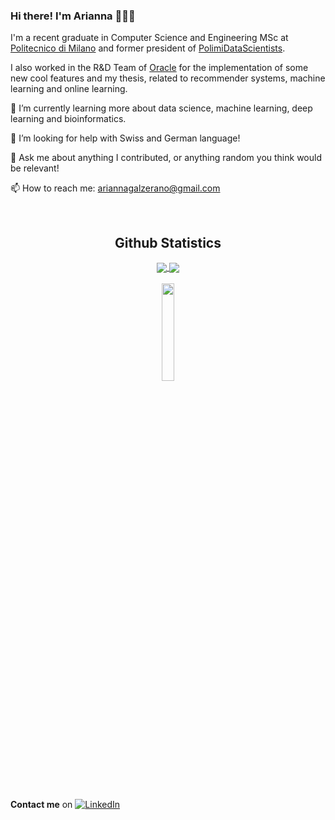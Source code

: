 ### Hi there! I'm Arianna 👩🏼‍💻 

I'm a recent graduate in Computer Science and Engineering MSc at [Politecnico di Milano](https://www.polimi.it) and former president of [PolimiDataScientists](https://polimidatascientists.it). 

I also worked in the R&D Team of [Oracle](https://www.oracle.com) for the implementation of some new cool features and my thesis, related to recommender systems, machine learning and online learning. 

🌱 I’m currently learning more about data science, machine learning, deep learning and bioinformatics. 

🤔 I’m looking for help with Swiss and German language!

💬 Ask me about anything I contributed, or anything random you think would be relevant!

📫 How to reach me: ariannagalzerano@gmail.com


&nbsp;

<h2 align="center"> Github Statistics </h2>
  
 <div align="center"> 
     <a href="">
      <img align="center" src="https://github-readme-stats-sigma-five.vercel.app/api?username=arigalzi&show_icons=true&include_all_commits=true&count_private=true&theme=react&line_height=40" />
    </a>
    <a href="">
      <img align="center" src="https://github-readme-stats.vercel.app/api/top-langs/?username=arigalzi&theme=react&line_height=40&hide=css"/>
    </a>
</div>

</br>
<div align="center">
  <img src="https://komarev.com/ghpvc/?username=arigalzi&&style=flat-square&color=040720" align="center" style="width: 20%"/>
</div>  

&nbsp;

**Contact me** on [![LinkedIn](https://img.shields.io/badge/-LinkedIn-blue?style=flat&logo=Linkedin&logoColor=white)](https://www.linkedin.com/in/arianna-galzerano/)
